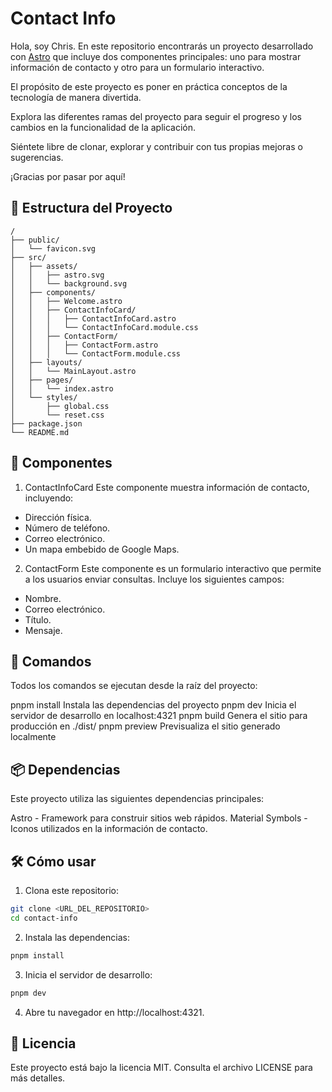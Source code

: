 # Contact Info

Hola, soy Chris. En este repositorio encontrarás un proyecto desarrollado con [Astro](https://astro.build) que incluye dos componentes principales: uno para mostrar información de contacto y otro para un formulario interactivo.

El propósito de este proyecto es poner en práctica conceptos de la tecnología de manera divertida.

Explora las diferentes ramas del proyecto para seguir el progreso y los cambios en la funcionalidad de la aplicación.

Siéntete libre de clonar, explorar y contribuir con tus propias mejoras o sugerencias.

¡Gracias por pasar por aquí!

## 🚀 Estructura del Proyecto

```plaintext
/
├── public/
│   └── favicon.svg
├── src/
│   ├── assets/
│   │   ├── astro.svg
│   │   └── background.svg
│   ├── components/
│   │   ├── Welcome.astro
│   │   ├── ContactInfoCard/
│   │   │   ├── ContactInfoCard.astro
│   │   │   └── ContactInfoCard.module.css
│   │   ├── ContactForm/
│   │   │   ├── ContactForm.astro
│   │   │   └── ContactForm.module.css
│   ├── layouts/
│   │   └── MainLayout.astro
│   ├── pages/
│   │   └── index.astro
│   └── styles/
│       ├── global.css
│       └── reset.css
├── package.json
└── README.md
```

## 🌟 Componentes
1. ContactInfoCard
Este componente muestra información de contacto, incluyendo:

- Dirección física.
- Número de teléfono.
- Correo electrónico.
- Un mapa embebido de Google Maps.

2. ContactForm
Este componente es un formulario interactivo que permite a los usuarios enviar consultas. Incluye los siguientes campos:

- Nombre.
- Correo electrónico.
- Título.
- Mensaje.

## 🧞 Comandos
Todos los comandos se ejecutan desde la raíz del proyecto:

pnpm install	Instala las dependencias del proyecto
pnpm dev	Inicia el servidor de desarrollo en localhost:4321
pnpm build	Genera el sitio para producción en ./dist/
pnpm preview	Previsualiza el sitio generado localmente

## 📦 Dependencias
Este proyecto utiliza las siguientes dependencias principales:

Astro - Framework para construir sitios web rápidos.
Material Symbols - Iconos utilizados en la información de contacto.

## 🛠️ Cómo usar
1. Clona este repositorio: 
```bash
git clone <URL_DEL_REPOSITORIO>
cd contact-info
```

2. Instala las dependencias:
```bash
pnpm install
```

3. Inicia el servidor de desarrollo:
```bash
pnpm dev
```

4. Abre tu navegador en http://localhost:4321.


## 📝 Licencia
Este proyecto está bajo la licencia MIT. Consulta el archivo LICENSE para más detalles.